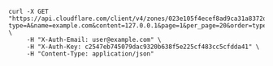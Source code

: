 

    curl -X GET "https://api.cloudflare.com/client/v4/zones/023e105f4ecef8ad9ca31a8372d0c353/dns_records?type=A&name=example.com&content=127.0.0.1&page=1&per_page=20&order=type&direction=desc&match=all" \
	     -H "X-Auth-Email: user@example.com" \
	     -H "X-Auth-Key: c2547eb745079dac9320b638f5e225cf483cc5cfdda41" \
	     -H "Content-Type: application/json"